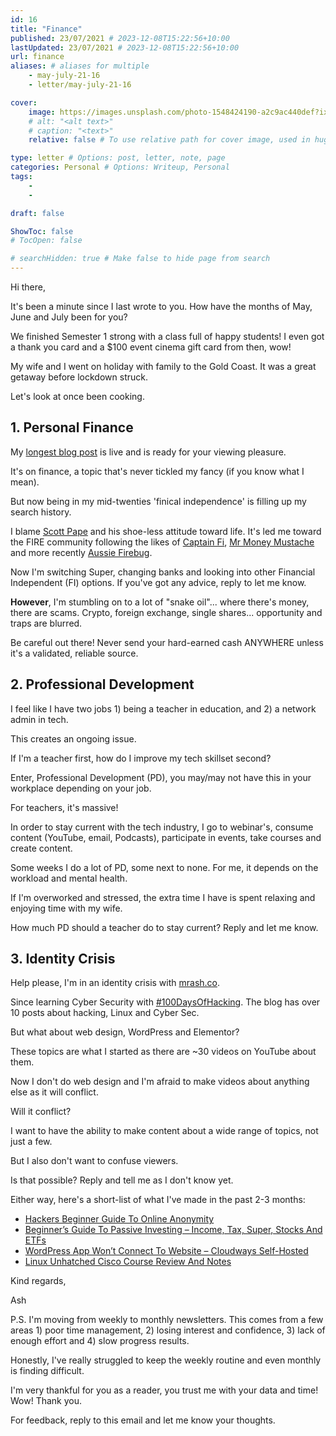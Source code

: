 ```yaml
---
id: 16
title: "Finance"
published: 23/07/2021 # 2023-12-08T15:22:56+10:00
lastUpdated: 23/07/2021 # 2023-12-08T15:22:56+10:00
url: finance
aliases: # aliases for multiple
    - may-july-21-16
    - letter/may-july-21-16

cover:
    image: https://images.unsplash.com/photo-1548424190-a2c9ac440def?ixid=MnwxNTI0MzJ8MHwxfGFsbHx8fHx8fHx8fDE2MjcwMTMxMjA&ixlib=rb-1.2.1&fm=jpg&q=85&fit=crop&w=1920h=1080
    # alt: "<alt text>"
    # caption: "<text>"
    relative: false # To use relative path for cover image, used in hugo Page-bundles 

type: letter # Options: post, letter, note, page
categories: Personal # Options: Writeup, Personal
tags:
    - 
    - 

draft: false

ShowToc: false
# TocOpen: false

# searchHidden: true # Make false to hide page from search
---
```


Hi there,

It's been a minute since I last wrote to you. How have the months of May, June and July been for you?

We finished Semester 1 strong with a class full of happy students! I even got a thank you card and a $100 event cinema gift card from then, wow!

My wife and I went on holiday with family to the Gold Coast. It was a great getaway before lockdown struck.

Let's look at once been cooking.

## 1. Personal Finance

My [longest blog post](https://mrash.co/beginners-guide-to-investment-income-tax-super-stocks/) is live and is ready for your viewing pleasure.

It's on finance, a topic that's never tickled my fancy (if you know what I mean).

But now being in my mid-twenties 'finical independence' is filling up my search history.

I blame [Scott Pape](https://www.barefootinvestor.com/) and his shoe-less attitude toward life. It's led me toward the FIRE community following the likes of [Captain Fi](https://captainfi.com/), [Mr Money Mustache](https://www.mrmoneymustache.com/) and more recently [Aussie Firebug](https://www.aussiefirebug.com/).

Now I'm switching Super, changing banks and looking into other Financial Independent (FI) options. If you've got any advice, reply to let me know.

**However**, I'm stumbling on to a lot of "snake oil"... where there's money, there are scams. Crypto, foreign exchange, single shares... opportunity and traps are blurred.

Be careful out there! Never send your hard-earned cash ANYWHERE unless it's a validated, reliable source.

## 2. Professional Development

I feel like I have two jobs 1) being a teacher in education, and 2) a network admin in tech.

This creates an ongoing issue. 

If I'm a teacher first, how do I improve my tech skillset second?

Enter, Professional Development (PD), you may/may not have this in your workplace depending on your job.

For teachers, it's massive!

In order to stay current with the tech industry, I go to webinar's, consume content (YouTube, email, Podcasts), participate in events, take courses and create content.

Some weeks I do a lot of PD, some next to none. For me, it depends on the workload and mental health.

If I'm overworked and stressed, the extra time I have is spent relaxing and enjoying time with my wife.

How much PD should a teacher do to stay current? Reply and let me know.

## 3. Identity Crisis

Help please, I'm in an identity crisis with [mrash.co](http://mrash.co).

Since learning Cyber Security with [#100DaysOfHacking](https://mrash.co/100daysofhacking/). The blog has over 10 posts about hacking, Linux and Cyber Sec.

But what about web design, WordPress and Elementor? 

These topics are what I started as there are ~30 videos on YouTube about them.

Now I don't do web design and I'm afraid to make videos about anything else as it will conflict.

Will it conflict?

I want to have the ability to make content about a wide range of topics, not just a few.

But I also don't want to confuse viewers.

Is that possible? Reply and tell me as I don't know yet.

Either way, here's a short-list of what I've made in the past 2-3 months:

- [Hackers Beginner Guide To Online Anonymity](https://mrash.co/hackers-beginner-guide-to-online-anonymity/)
- [Beginner’s Guide To Passive Investing – Income, Tax, Super, Stocks And ETFs](https://mrash.co/beginners-guide-to-investment-income-tax-super-stocks/)
- [WordPress App Won’t Connect To Website – Cloudways Self-Hosted](https://mrash.co/wordpress-app-wont-connect-to-website-cloudways-self-hosted/)
- [Linux Unhatched Cisco Course Review And Notes](https://mrash.co/linux-unhatched-cisco-course-review-and-notes/)

Kind regards,

Ash

P.S. I'm moving from weekly to monthly newsletters. This comes from a few areas 1) poor time management, 2) losing interest and confidence, 3) lack of enough effort and 4) slow progress results.

Honestly, I've really struggled to keep the weekly routine and even monthly is finding difficult.

I'm very thankful for you as a reader, you trust me with your data and time! Wow! Thank you.

For feedback, reply to this email and let me know your thoughts.